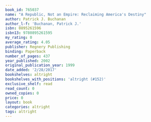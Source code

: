 ```yaml
---
book_id: 765037
name: "A Republic, Not an Empire: Reclaiming America's Destiny"
author: Patrick J. Buchanan
author_l-f: 'Buchanan, Patrick J.'
isbn: 0895261596
isbn13: 9780895261595
my_rating: 0
average_rating: 4.05
publisher: Regnery Publishing
binding: Paperback
number_of_pages: 437
year_published: 2002
original_publication_year: 1999
date_added: '2/28/2017'
bookshelves: altright
bookshelves_with_positions: 'altright (#152)'
exclusive_shelf: read
read_count: 0
owned_copies: 0
price: 0
layout: book
categories: altright
tags: altright
---
```

